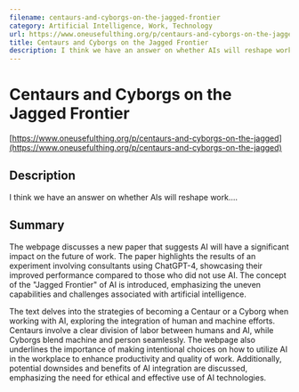 ```yaml
---
filename: centaurs-and-cyborgs-on-the-jagged-frontier
category: Artificial Intelligence, Work, Technology
url: https://www.oneusefulthing.org/p/centaurs-and-cyborgs-on-the-jagged
title: Centaurs and Cyborgs on the Jagged Frontier
description: I think we have an answer on whether AIs will reshape work....
---
```

# Centaurs and Cyborgs on the Jagged Frontier

[https://www.oneusefulthing.org/p/centaurs-and-cyborgs-on-the-jagged](https://www.oneusefulthing.org/p/centaurs-and-cyborgs-on-the-jagged)

## Description

I think we have an answer on whether AIs will reshape work....

## Summary

The webpage discusses a new paper that suggests AI will have a significant impact on the future of work. The paper highlights the results of an experiment involving consultants using ChatGPT-4, showcasing their improved performance compared to those who did not use AI. The concept of the "Jagged Frontier" of AI is introduced, emphasizing the uneven capabilities and challenges associated with artificial intelligence.

The text delves into the strategies of becoming a Centaur or a Cyborg when working with AI, exploring the integration of human and machine efforts. Centaurs involve a clear division of labor between humans and AI, while Cyborgs blend machine and person seamlessly. The webpage also underlines the importance of making intentional choices on how to utilize AI in the workplace to enhance productivity and quality of work. Additionally, potential downsides and benefits of AI integration are discussed, emphasizing the need for ethical and effective use of AI technologies.

